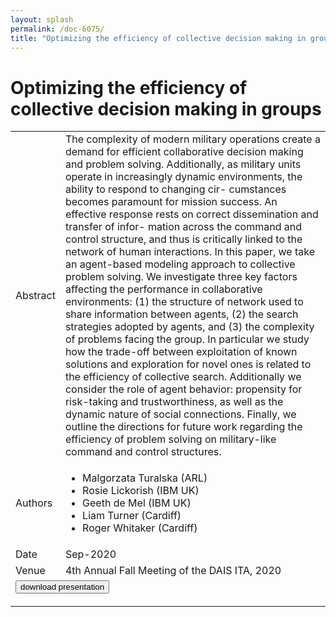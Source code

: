 ```yaml
---
layout: splash
permalink: /doc-6075/
title: "Optimizing the efficiency of collective decision making in groups"
---
```


# Optimizing the efficiency of collective decision making in groups

<table>
    <tbody>
    <tr>
        <td>Abstract</td>
        <td>The complexity of modern military operations create a demand for efficient collaborative decision making and problem solving. Additionally, as military units operate in increasingly dynamic environments, the ability to respond to changing cir- cumstances becomes paramount for mission success. An effective response rests on correct dissemination and transfer of infor- mation across the command and control structure, and thus is critically linked to the network of human interactions. In this paper, we take an agent-based modeling approach to collective problem solving. We investigate three key factors affecting the performance in collaborative environments: (1) the structure of network used to share information between agents, (2) the search strategies adopted by agents, and (3) the complexity of problems facing the group. In particular we study how the trade-off between exploitation of known solutions and exploration for novel ones is related to the efficiency of collective search. Additionally we consider the role of agent behavior: propensity for risk-taking and trustworthiness, as well as the dynamic nature of social connections. Finally, we outline the directions for future work regarding the efficiency of problem solving on military-like command and control structures.</td>
    </tr>
    <tr>
        <td>Authors</td>
        <td>
            <ul>
                <li>Malgorzata Turalska (ARL)</li>
                <li>Rosie Lickorish (IBM UK)</li>
                <li>Geeth de Mel (IBM UK)</li>
                <li>Liam Turner (Cardiff)</li>
                <li>Roger Whitaker (Cardiff)</li>
            </ul>
        </td>
    </tr>
    <tr>
        <td>Date</td>
        <td>Sep-2020</td>
    </tr>
    <tr>
        <td>Venue</td>
        <td>4th Annual Fall Meeting of the DAIS ITA, 2020</td>
    </tr>
        <tr>
            <td colspan="2">
                <form method="get" action="https://dais-ita.org/sites/default/files/5343_slides.pdf">
                    <button type="submit">download presentation</button>
                </form>
            </td>
        </tr>
    </tbody>
</table>
